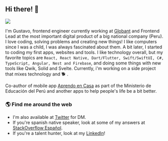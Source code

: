 ## Hi there! 👋

![](https://img.shields.io/github/stars/gugadev?style=social)

I'm Gustavo, frontend engineer currently working at [Globant](https://globant.com) and Frontend Lead at the most important digital product of a big national company (Peru). I love coding, solving problems and creating new things! I like computers since I was a child, I was always fascinated about them. A bit later, I started to coding my first apps, websites and tools. I like technology overall, but my favorite topics are `React, React Native, Dart/Flutter, Swift/SwiftUI, C#, TypeScript, Angular, Nest and Firebase`, and doing some things with new tools like Qwik, Solid and Svelte. Currently, i'm working on a side project that mixes technology and 🐕 .

Co-author of mobile app [Aprendo en Casa](https://play.google.com/store/apps/details?id=pe.gob.minedu.aprendoencasa) as part of the Ministerio de Educación del Perú and another apps to help people's life be a bit better.

### 🌎 Find me around the web 

- I'm also available at [Twitter](https://twitter.com/gugadev) for DM.
- If you're spanish native speaker, look at some of my answers at [StackOverflow Español](https://es.stackoverflow.com/users/26302/gugadev?tab=answers).
- If you're a talent hunter, look at my [LinkedIn](https://www.linkedin.com/in/gugadev/)!
